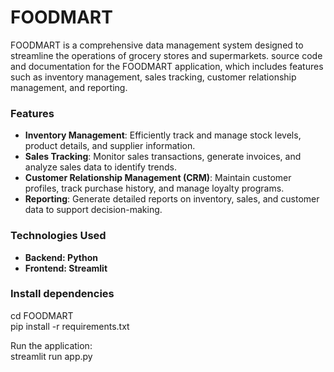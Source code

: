 # FOODMART
FOODMART is a comprehensive data management system designed to streamline the operations of grocery stores and supermarkets.
source code and documentation for the FOODMART application, which includes features such as inventory management, sales tracking, customer relationship management, and reporting.

### Features

- **Inventory Management**: Efficiently track and manage stock levels, product details, and supplier information.
- **Sales Tracking**: Monitor sales transactions, generate invoices, and analyze sales data to identify trends.
- **Customer Relationship Management (CRM)**: Maintain customer profiles, track purchase history, and manage loyalty programs.
- **Reporting**: Generate detailed reports on inventory, sales, and customer data to support decision-making.

### Technologies Used

- **Backend: Python**
- **Frontend: Streamlit**

### Install dependencies
cd FOODMART  
pip install -r requirements.txt

Run the application:  
streamlit run app.py

